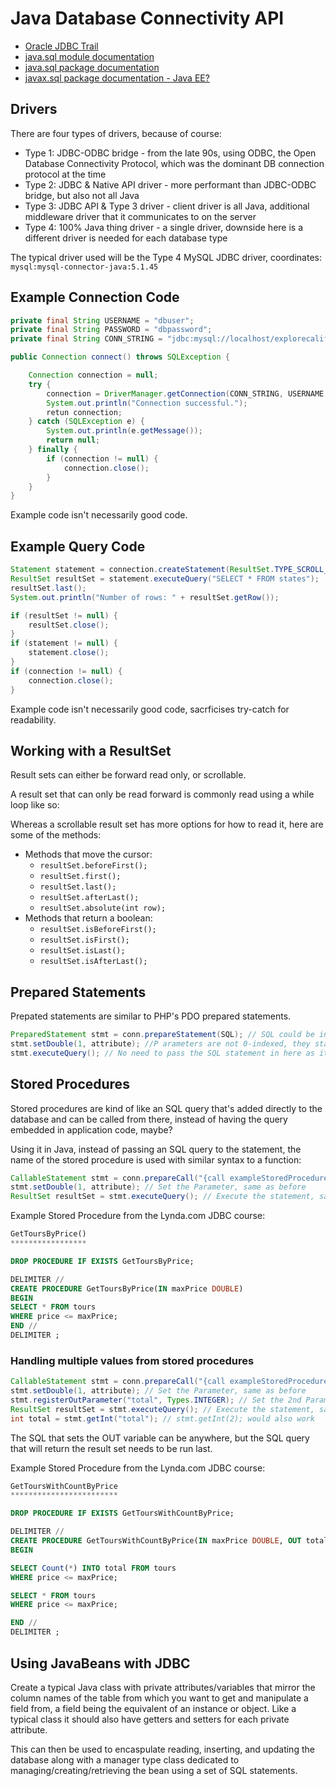 # Java Database Connectivity API

* [Oracle JDBC Trail](https://docs.oracle.com/javase/tutorial/jdbc/overview/index.html)
* [java.sql module documentation](https://docs.oracle.com/javase/9/docs/api/java.sql-summary.html)
* [java.sql package documentation](https://docs.oracle.com/javase/9/docs/api/java/sql/package-summary.html)
* [javax.sql package documentation - Java EE?](https://docs.oracle.com/javase/9/docs/api/javax/sql/package-summary.html)

## Drivers

There are four types of drivers, because of course:

* Type 1: JDBC-ODBC bridge - from the late 90s, using ODBC, the Open Database Connectivity Protocol, which was the dominant DB connection protocol at the time
* Type 2: JDBC & Native API driver - more performant than JDBC-ODBC bridge, but also not all Java
* Type 3: JDBC API & Type 3 driver - client driver is all Java, additional middleware driver that it communicates to on the server
* Type 4: 100% Java thing driver - a single driver, downside here is a different driver is needed for each database type

The typical driver used will be the Type 4 MySQL JDBC driver, coordinates: `mysql:mysql-connector-java:5.1.45`

## Example Connection Code

```Java
private final String USERNAME = "dbuser";
private final String PASSWORD = "dbpassword";
private final String CONN_STRING = "jdbc:mysql://localhost/explorecalifornia";

public Connection connect() throws SQLException {

    Connection connection = null;
    try {
        connection = DriverManager.getConnection(CONN_STRING, USERNAME, PASSWORD);
        System.out.println("Connection successful.");
        retun connection;
    } catch (SQLException e) {
        System.out.println(e.getMessage());
        return null;
    } finally {
        if (connection != null) {
            connection.close();
        }
    }
}
```

Example code isn't necessarily good code.

## Example Query Code

```Java
Statement statement = connection.createStatement(ResultSet.TYPE_SCROLL_INSENSITIVE, ResultSet.CONCUR_READ_ONLY);
ResultSet resultSet = statement.executeQuery("SELECT * FROM states");
resultSet.last();
System.out.println("Number of rows: " + resultSet.getRow());

if (resultSet != null) {
    resultSet.close();
}
if (statement != null) {
    statement.close();
}
if (connection != null) {
    connection.close();
}
```

Example code isn't necessarily good code, sacrficises try-catch for readability.

## Working with a ResultSet

Result sets can either be forward read only, or scrollable.

A result set that can only be read forward is commonly read using a while loop like so:

Whereas a scrollable result set has more options for how to read it, here are some of the methods:

* Methods that move the cursor:
  * `resultSet.beforeFirst();`
  * `resultSet.first();`
  * `resultSet.last();`
  * `resultSet.afterLast();`
  * `resultSet.absolute(int row);`
* Methods that return a boolean:
  * `resultSet.isBeforeFirst();`
  * `resultSet.isFirst();`
  * `resultSet.isLast();`
  * `resultSet.isAfterLast();`

## Prepared Statements

Prepated statements are similar to PHP's PDO prepared statements.

```Java
PreparedStatement stmt = conn.prepareStatement(SQL); // SQL could be in a String variable
stmt.setDouble(1, attribute); //P arameters are not 0-indexed, they start at 1
stmt.executeQuery(); // No need to pass the SQL statement in here as it was added earlier
```

## Stored Procedures

Stored procedures are kind of like an SQL query that's added directly to the database and can be called from there, instead of having the query embedded in application code, maybe?

Using it in Java, instead of passing an SQL query to the statement, the name of the stored procedure is used with similar syntax to a function:

```Java
CallableStatement stmt = conn.prepareCall("{call exampleStoredProcedure(?)})";
stmt.setDouble(1, attribute); // Set the Parameter, same as before
ResultSet resultSet = stmt.executeQuery(); // Execute the statement, same as before
```

Example Stored Procedure from the Lynda.com JDBC course:

```SQL
GetToursByPrice()
*****************

DROP PROCEDURE IF EXISTS GetToursByPrice;

DELIMITER //
CREATE PROCEDURE GetToursByPrice(IN maxPrice DOUBLE)
BEGIN
SELECT * FROM tours
WHERE price <= maxPrice;
END //
DELIMITER ;
```

### Handling multiple values from stored procedures

```Java
CallableStatement stmt = conn.prepareCall("{call exampleStoredProcedure2(?, ?)})";
stmt.setDouble(1, attribute); // Set the Parameter, same as before
stmt.registerOutParameter("total", Types.INTEGER); // Set the 2nd Parameter, `"total"` or `2` would both work
ResultSet resultSet = stmt.executeQuery(); // Execute the statement, same as before
int total = stmt.getInt("total"); // stmt.getInt(2); would also work
```

The SQL that sets the OUT variable can be anywhere, but the SQL query that will return the result set needs to be run last.

Example Stored Procedure from the Lynda.com JDBC course:

```SQL
GetToursWithCountByPrice
************************

DROP PROCEDURE IF EXISTS GetToursWithCountByPrice;

DELIMITER //
CREATE PROCEDURE GetToursWithCountByPrice(IN maxPrice DOUBLE, OUT total INT)
BEGIN

SELECT Count(*) INTO total FROM tours
WHERE price <= maxPrice;

SELECT * FROM tours
WHERE price <= maxPrice;

END //
DELIMITER ;
```

## Using JavaBeans with JDBC

Create a typical Java class with private attributes/variables that mirror the column names of the table from which you want to get and manipulate a field from, a field being the equivalent of an instance or object. Like a typical class it should also have getters and setters for each private attribute.

This can then be used to encaspulate reading, inserting, and updating the database along with a manager type class dedicated to managing/creating/retrieving the bean using a set of SQL statements.

